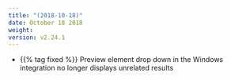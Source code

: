 ```yaml
---
title: "(2018-10-18)"
date: October 18 2018
weight:
version: v2.24.1
---
```


- {{% tag fixed %}} Preview element drop down in the Windows integration no longer displays unrelated results
